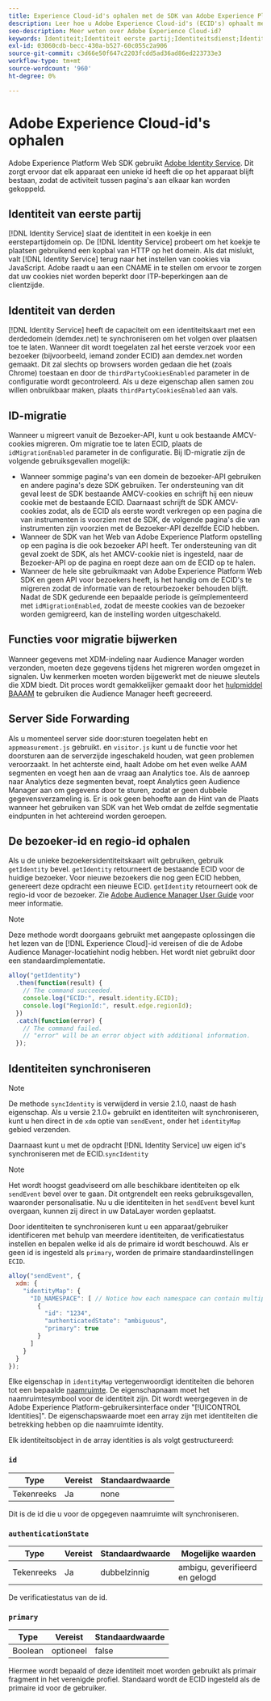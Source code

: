 ```yaml
---
title: Experience Cloud-id's ophalen met de SDK van Adobe Experience Platform Web
description: Leer hoe u Adobe Experience Cloud-id's (ECID's) ophaalt met de Adobe Experience Platform Web SDK.
seo-description: Meer weten over Adobe Experience Cloud-id?
keywords: Identiteit;Identiteit eerste partij;Identiteitsdienst;Identiteit derde partij;Identiteitsmigratie;Identiteitskaart van de Bezoeker;Identiteitskaart;Identiteitskaart van derdePartijCookiesEnabled;idMigrationEnabled;getIdentiteit;syncIdentiteitskaart;Identiteitskaart;primaire;Identiteitskaart Namespace;Naamruimte ID;AuthentificatieStaat;hashEnabled;
exl-id: 03060cdb-becc-430a-b527-60c055c2a906
source-git-commit: c3d66e50f647c2203fcdd5ad36ad86ed223733e3
workflow-type: tm+mt
source-wordcount: '960'
ht-degree: 0%

---
```


# Adobe Experience Cloud-id&#39;s ophalen

Adobe Experience Platform Web SDK gebruikt [Adobe Identity Service](../../identity-service/ecid.md). Dit zorgt ervoor dat elk apparaat een unieke id heeft die op het apparaat blijft bestaan, zodat de activiteit tussen pagina&#39;s aan elkaar kan worden gekoppeld.

## Identiteit van eerste partij

[!DNL Identity Service] slaat de identiteit in een koekje in een eerstepartijdomein op. De [!DNL Identity Service] probeert om het koekje te plaatsen gebruikend een kopbal van HTTP op het domein. Als dat mislukt, valt [!DNL Identity Service] terug naar het instellen van cookies via JavaScript. Adobe raadt u aan een CNAME in te stellen om ervoor te zorgen dat uw cookies niet worden beperkt door ITP-beperkingen aan de clientzijde.

## Identiteit van derden

[!DNL Identity Service] heeft de capaciteit om een identiteitskaart met een derdedomein (demdex.net) te synchroniseren om het volgen over plaatsen toe te laten. Wanneer dit wordt toegelaten zal het eerste verzoek voor een bezoeker (bijvoorbeeld, iemand zonder ECID) aan demdex.net worden gemaakt. Dit zal slechts op browsers worden gedaan die het (zoals Chrome) toestaan en door de `thirdPartyCookiesEnabled` parameter in de configuratie wordt gecontroleerd. Als u deze eigenschap allen samen zou willen onbruikbaar maken, plaats `thirdPartyCookiesEnabled` aan vals.

## ID-migratie

Wanneer u migreert vanuit de Bezoeker-API, kunt u ook bestaande AMCV-cookies migreren. Om migratie toe te laten ECID, plaats de `idMigrationEnabled` parameter in de configuratie. Bij ID-migratie zijn de volgende gebruiksgevallen mogelijk:

* Wanneer sommige pagina&#39;s van een domein de bezoeker-API gebruiken en andere pagina&#39;s deze SDK gebruiken. Ter ondersteuning van dit geval leest de SDK bestaande AMCV-cookies en schrijft hij een nieuw cookie met de bestaande ECID. Daarnaast schrijft de SDK AMCV-cookies zodat, als de ECID als eerste wordt verkregen op een pagina die van instrumenten is voorzien met de SDK, de volgende pagina&#39;s die van instrumenten zijn voorzien met de Bezoeker-API dezelfde ECID hebben.
* Wanneer de SDK van het Web van Adobe Experience Platform opstelling op een pagina is die ook bezoeker API heeft. Ter ondersteuning van dit geval zoekt de SDK, als het AMCV-cookie niet is ingesteld, naar de Bezoeker-API op de pagina en roept deze aan om de ECID op te halen.
* Wanneer de hele site gebruikmaakt van Adobe Experience Platform Web SDK en geen API voor bezoekers heeft, is het handig om de ECID&#39;s te migreren zodat de informatie van de retourbezoeker behouden blijft. Nadat de SDK gedurende een bepaalde periode is geïmplementeerd met `idMigrationEnabled`, zodat de meeste cookies van de bezoeker worden gemigreerd, kan de instelling worden uitgeschakeld.

## Functies voor migratie bijwerken

Wanneer gegevens met XDM-indeling naar Audience Manager worden verzonden, moeten deze gegevens tijdens het migreren worden omgezet in signalen. Uw kenmerken moeten worden bijgewerkt met de nieuwe sleutels die XDM biedt. Dit proces wordt gemakkelijker gemaakt door het [hulpmiddel BAAAM](https://experienceleague.adobe.com/docs/audience-manager/user-guide/reference/bulk-management-tools/bulk-management-intro.html#getting-started-with-bulk-management) te gebruiken die Audience Manager heeft gecreeerd.

## Server Side Forwarding

Als u momenteel server side door:sturen toegelaten hebt en `appmeasurement.js` gebruikt. en `visitor.js` kunt u de functie voor het doorsturen aan de serverzijde ingeschakeld houden, wat geen problemen veroorzaakt. In het achterste eind, haalt Adobe om het even welke AAM segmenten en voegt hen aan de vraag aan Analytics toe. Als de aanroep naar Analytics deze segmenten bevat, roept Analytics geen Audience Manager aan om gegevens door te sturen, zodat er geen dubbele gegevensverzameling is. Er is ook geen behoefte aan de Hint van de Plaats wanneer het gebruiken van SDK van het Web omdat de zelfde segmentatie eindpunten in het achtereind worden geroepen.

## De bezoeker-id en regio-id ophalen

Als u de unieke bezoekersidentiteitskaart wilt gebruiken, gebruik `getIdentity` bevel. `getIdentity` retourneert de bestaande ECID voor de huidige bezoeker. Voor nieuwe bezoekers die nog geen ECID hebben, genereert deze opdracht een nieuwe ECID. `getIdentity` retourneert ook de regio-id voor de bezoeker. Zie [Adobe Audience Manager User Guide](https://experienceleague.adobe.com/docs/audience-manager/user-guide/api-and-sdk-code/dcs/dcs-api-reference/dcs-regions.html) voor meer informatie.

>[!NOTE]
>
>Deze methode wordt doorgaans gebruikt met aangepaste oplossingen die het lezen van de [!DNL Experience Cloud]-id vereisen of die de Adobe Audience Manager-locatiehint nodig hebben. Het wordt niet gebruikt door een standaardimplementatie.

```javascript
alloy("getIdentity")
  .then(function(result) {
    // The command succeeded.
    console.log("ECID:", result.identity.ECID);
    console.log("RegionId:", result.edge.regionId);
  })
  .catch(function(error) {
    // The command failed.
    // "error" will be an error object with additional information.
  });
```

## Identiteiten synchroniseren

>[!NOTE]
>
>De methode `syncIdentity` is verwijderd in versie 2.1.0, naast de hash eigenschap. Als u versie 2.1.0+ gebruikt en identiteiten wilt synchroniseren, kunt u hen direct in de `xdm` optie van `sendEvent`, onder het `identityMap` gebied verzenden.

Daarnaast kunt u met de opdracht [!DNL Identity Service] uw eigen id&#39;s synchroniseren met de ECID.`syncIdentity`

>[!NOTE]
>
>Het wordt hoogst geadviseerd om alle beschikbare identiteiten op elk `sendEvent` bevel over te gaan. Dit ontgrendelt een reeks gebruiksgevallen, waaronder personalisatie. Nu u die identiteiten in het `sendEvent` bevel kunt overgaan, kunnen zij direct in uw DataLayer worden geplaatst.

Door identiteiten te synchroniseren kunt u een apparaat/gebruiker identificeren met behulp van meerdere identiteiten, de verificatiestatus instellen en bepalen welke id als de primaire id wordt beschouwd. Als er geen id is ingesteld als `primary`, worden de primaire standaardinstellingen `ECID`.

```javascript
alloy("sendEvent", {
  xdm: {
    "identityMap": {
      "ID_NAMESPACE": [ // Notice how each namespace can contain multiple identifiers.
        {
          "id": "1234",
          "authenticatedState": "ambiguous",
          "primary": true
        }
      ]
    }
  }
});
```

Elke eigenschap in `identityMap` vertegenwoordigt identiteiten die behoren tot een bepaalde [naamruimte](../../identity-service/namespaces.md). De eigenschapnaam moet het naamruimtesymbool voor de identiteit zijn. Dit wordt weergegeven in de Adobe Experience Platform-gebruikersinterface onder &quot;[!UICONTROL Identities]&quot;. De eigenschapswaarde moet een array zijn met identiteiten die betrekking hebben op die naamruimte identity.

Elk identiteitsobject in de array identities is als volgt gestructureerd:

### `id`

| **Type** | **Vereist** | **Standaardwaarde** |
| -------- | ------------ | ----------------- |
| Tekenreeks | Ja | none |

Dit is de id die u voor de opgegeven naamruimte wilt synchroniseren.

### `authenticationState`

| **Type** | **Vereist** | **Standaardwaarde** | **Mogelijke waarden** |
| -------- | ------------ | ----------------- | ------------------------------------ |
| Tekenreeks | Ja | dubbelzinnig | ambigu, geverifieerd en gelogd |

De verificatiestatus van de id.

### `primary`

| **Type** | **Vereist** | **Standaardwaarde** |
| -------- | ------------ | ----------------- |
| Boolean | optioneel | false |

Hiermee wordt bepaald of deze identiteit moet worden gebruikt als primair fragment in het verenigde profiel. Standaard wordt de ECID ingesteld als de primaire id voor de gebruiker.
